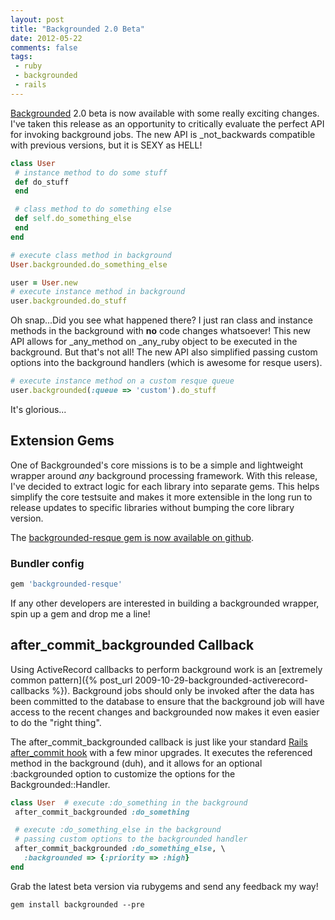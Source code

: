 ```yaml
---
layout: post
title: "Backgrounded 2.0 Beta"
date: 2012-05-22
comments: false
tags:
 - ruby
 - backgrounded
 - rails
---
```


[Backgrounded](http://github.com/wireframe/backgrounded) 2.0 beta is now available with some really exciting changes. I've taken this release as an opportunity to critically evaluate the perfect API for invoking background jobs. The new API is _not_backwards compatible with previous versions, but it is SEXY as HELL!

```ruby
class User
 # instance method to do some stuff
 def do_stuff
 end

 # class method to do something else
 def self.do_something_else
 end
end

# execute class method in background
User.backgrounded.do_something_else

user = User.new
# execute instance method in background
user.backgrounded.do_stuff
```

Oh snap...Did you see what happened there? I just ran class and instance methods in the background with **no** code changes whatsoever! This new API allows for _any_method on _any_ruby object to be executed in the background. But that's not all! The new API also simplified passing custom options into the background handlers (which is awesome for resque users).

```ruby
# execute instance method on a custom resque queue
user.backgrounded(:queue => 'custom').do_stuff
```

It's glorious...

Extension Gems
--------------

One of Backgrounded's core missions is to be a simple and lightweight wrapper around _any_ background processing framework. With this release, I've decided to extract logic for each library into separate gems. This helps simplify the core testsuite and makes it more extensible in the long run to release updates to specific libraries without bumping the core library version.

The [backgrounded-resque gem is now available on github](http://github.com/wireframe/backgrounded-resque).

### Bundler config

```ruby
gem 'backgrounded-resque'

```
If any other developers are interested in building a backgrounded wrapper, spin up a gem and drop me a line!

after\_commit\_backgrounded Callback
------------------------------------

Using ActiveRecord callbacks to perform background work is an
[extremely common pattern]({% post_url 2009-10-29-backgrounded-activerecord-callbacks %}).
Background jobs should only be invoked after the data has been committed to the database to
ensure that the background job will have access to the recent changes and
backgrounded now makes it even easier to do the "right thing".

The after\_commit\_backgrounded callback is just like your standard [Rails after\_commit hook](http://api.rubyonrails.org/classes/ActiveRecord/Transactions/ClassMethods.html#method-i-after_commit) with a few minor upgrades. It executes the referenced method in the background (duh), and it allows for an optional :backgrounded option to customize the options for the Backgrounded::Handler.

```ruby
class User  # execute :do_something in the background
 after_commit_backgrounded :do_something

 # execute :do_something_else in the background
 # passing custom options to the backgrounded handler
 after_commit_backgrounded :do_something_else, \
   :backgrounded => {:priority => :high}
end
```
Grab the latest beta version via rubygems and send any feedback my way!

```
gem install backgrounded --pre
```
